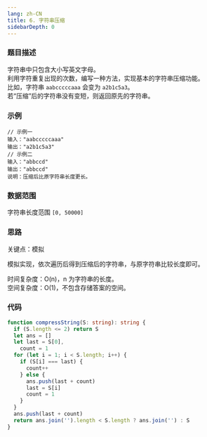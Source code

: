 ```yaml
---
lang: zh-CN
title: 6. 字符串压缩
sidebarDepth: 0
---
```


### 题目描述

字符串中只包含大小写英文字母。  
利用字符重复出现的次数，编写一种方法，实现基本的字符串压缩功能。  
比如，字符串 `aabcccccaaa` 会变为 `a2b1c5a3`。  
若“压缩”后的字符串没有变短，则返回原先的字符串。


### 示例

```
// 示例一
输入："aabcccccaaa"
输出："a2b1c5a3"
// 示例二
输入："abbccd"
输出："abbccd"
说明：压缩后比原字符串长度更长。
```


### 数据范围

字符串长度范围 `[0, 50000]`


### 思路

关键点：模拟

模拟实现，依次遍历后得到压缩后的字符串，与原字符串比较长度即可。

时间复杂度：O(n)，n 为字符串的长度。  
空间复杂度：O(1)，不包含存储答案的空间。


### 代码

```ts
function compressString(S: string): string {
  if (S.length <= 2) return S
  let ans = []
  let last = S[0],
    count = 1
  for (let i = 1; i < S.length; i++) {
    if (S[i] === last) {
      count++
    } else {
      ans.push(last + count)
      last = S[i]
      count = 1
    }
  }
  ans.push(last + count)
  return ans.join('').length < S.length ? ans.join('') : S
}
```

